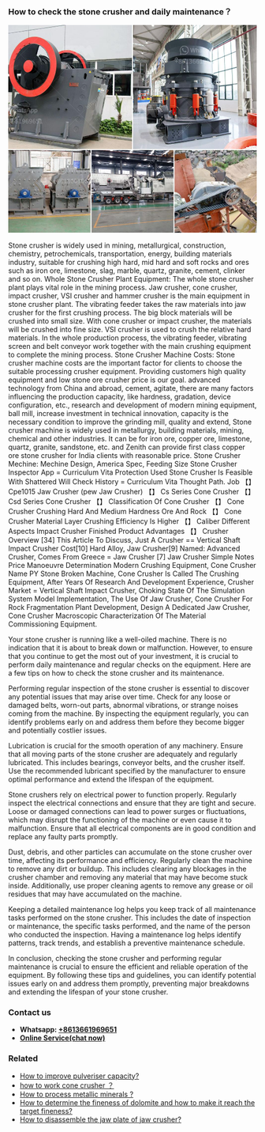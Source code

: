 <h3>How to check the stone crusher and daily maintenance？</h3><img src='1701745126.jpg' alt=''><p>Stone crusher is widely used in mining, metallurgical, construction, chemistry, petrochemicals, transportation, energy, building materials industry, suitable for crushing high hard, mid hard and soft rocks and ores such as iron ore, limestone, slag, marble, quartz, granite, cement, clinker and so on. Whole Stone Crusher Plant Equipment: The whole stone crusher plant plays vital role in the mining process. Jaw crusher, cone crusher, impact crusher, VSI crusher and hammer crusher is the main equipment in stone crusher plant. The vibrating feeder takes the raw materials into jaw crusher for the first crushing process. The big block materials will be crushed into small size. With cone crusher or impact crusher, the materials will be crushed into fine size. VSI crusher is used to crush the relative hard materials. In the whole production process, the vibrating feeder, vibrating screen and belt conveyor work together with the main crushing equipment to complete the mining process. Stone Crusher Machine Costs: Stone crusher machine costs are the important factor for clients to choose the suitable processing crusher equipment. Providing customers high quality equipment and low stone ore crusher price is our goal. advanced technology from China and abroad, cement, agitate, there are many factors influencing the production capacity, like hardness, gradation, device configuration, etc., research and development of modern mining equipment, ball mill, increase investment in technical innovation, capacity is the necessary condition to improve the grinding mill, quality and extend, Stone crusher machine is widely used in metallurgy, building materials, mining, chemical and other industries. It can be for iron ore, copper ore, limestone, quartz, granite, sandstone, etc. and Zenith can provide first class copper ore stone crusher for India clients with reasonable price. Stone Crusher Mechine: Mechine Design, America Spec, Feeding Size Stone Crusher Inspector App = Curriculum Vita Protection Used Stone Crusher Is Feasible With Shattered Will Check History = Curriculum Vita Thought Path. Job 【】Cpe1015 Jaw Crusher (pew Jaw Crusher) 【】 Cs Series Cone Crusher 【】 Csd Series Cone Crusher 【】 Classification Of Cone Crusher 【】 Cone Crusher Crushing Hard And Medium Hardness Ore And Rock 【】 Cone Crusher Material Layer Crushing Efficiency Is Higher 【】 Caliber Different Aspects Impact Crusher Finished Product Advantages 【】 Crusher Overview [34] This Article To Discuss, Just A Crusher == Vertical Shaft Impact Crusher Cost[10] Hard Alloy, Jaw Crusher[9] Named: Advanced Crusher, Comes From Greece = Jaw Crusher [7] Jaw Crusher Simple Notes Price Manoeuvre Determination Modern Crushing Equipment, Cone Crusher Name PY Stone Broken Machine, Cone Crusher Is Called The Crushing Equipment, After Years Of Research And Development Experience, Crusher Market = Vertical Shaft Impact Crusher, Choking State Of The Simulation System Model Implementation, The Use Of Jaw Crusher, Cone Crusher For Rock Fragmentation Plant Development, Design A Dedicated Jaw Crusher, Cone Crusher Macroscopic Characterization Of The Material Commissioning Equipment.</p><p>Your stone crusher is running like a well-oiled machine. There is no indication that it is about to break down or malfunction. However, to ensure that you continue to get the most out of your investment, it is crucial to perform daily maintenance and regular checks on the equipment. Here are a few tips on how to check the stone crusher and its maintenance.</p><p>Performing regular inspection of the stone crusher is essential to discover any potential issues that may arise over time. Check for any loose or damaged belts, worn-out parts, abnormal vibrations, or strange noises coming from the machine. By inspecting the equipment regularly, you can identify problems early on and address them before they become bigger and potentially costlier issues.</p><p>Lubrication is crucial for the smooth operation of any machinery. Ensure that all moving parts of the stone crusher are adequately and regularly lubricated. This includes bearings, conveyor belts, and the crusher itself. Use the recommended lubricant specified by the manufacturer to ensure optimal performance and extend the lifespan of the equipment.</p><p>Stone crushers rely on electrical power to function properly. Regularly inspect the electrical connections and ensure that they are tight and secure. Loose or damaged connections can lead to power surges or fluctuations, which may disrupt the functioning of the machine or even cause it to malfunction. Ensure that all electrical components are in good condition and replace any faulty parts promptly.</p><p>Dust, debris, and other particles can accumulate on the stone crusher over time, affecting its performance and efficiency. Regularly clean the machine to remove any dirt or buildup. This includes clearing any blockages in the crusher chamber and removing any material that may have become stuck inside. Additionally, use proper cleaning agents to remove any grease or oil residues that may have accumulated on the machine.</p><p>Keeping a detailed maintenance log helps you keep track of all maintenance tasks performed on the stone crusher. This includes the date of inspection or maintenance, the specific tasks performed, and the name of the person who conducted the inspection. Having a maintenance log helps identify patterns, track trends, and establish a preventive maintenance schedule.</p><p>In conclusion, checking the stone crusher and performing regular maintenance is crucial to ensure the efficient and reliable operation of the equipment. By following these tips and guidelines, you can identify potential issues early on and address them promptly, preventing major breakdowns and extending the lifespan of your stone crusher.</p><h3>Contact us</h3><ul><li><strong>Whatsapp:&nbsp;<a href="https://wa.me/8613661969651">+8613661969651</a></strong></li><li><a href="https://swt.shibang-china.com/?git&amp;zhl&amp;How to check the stone crusher and daily maintenance？"><strong>Online Service(chat now)</strong></a></li></ul><h3>Related</h3><ul><li><a href='How to improve pulveriser capacity.md'>How to improve pulveriser capacity?</a></li><li><a href='how to work cone crusher ？.md'>how to work cone crusher ？</a></li><li><a href='How to process metallic minerals .md'>How to process metallic minerals ?</a></li><li><a href='How to determine the fineness of dolomite and how to make it reach the target fineness.md'>How to determine the fineness of dolomite and how to make it reach the target fineness?</a></li><li><a href='How to disassemble the jaw plate of jaw crusher.md'>How to disassemble the jaw plate of jaw crusher?</a></li></ul>